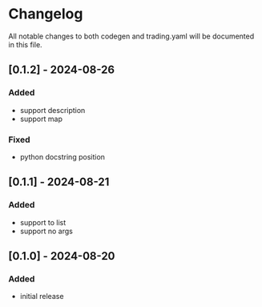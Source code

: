 # Changelog
All notable changes to both codegen and trading.yaml will be documented in this file.

## [0.1.2] - 2024-08-26
### Added
- support description
- support map
### Fixed
- python docstring position

## [0.1.1] - 2024-08-21
### Added
- support to list
- support no args

## [0.1.0] - 2024-08-20
### Added
- initial release
